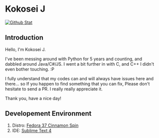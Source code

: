 # Kokosei J
[![Github Stat](https://github-readme-stats.vercel.app/api?username=KokoseiJ&theme=dracula&show_icons=true)](https://github.com/KokoseiJ)
## Introduction
Hello, I'm Kokosei J.

I've been messing around with Python for 5 years and counting, and dabbled around Java/C#/JS. I went a bit further in with C, and C++ I didn't even bother touching. :P

I fully understand that my codes can and will always have issues here and there... so If you happen to find something that you can fix, Please don't hesitate to send a PR. I really really appreciate it.

Thank you, have a nice day!

## Developement Environment
1. Distro: [Fedora 37 Cinnamon Spin](https://spins.fedoraproject.org/en/cinnamon/)
2. IDE: [Sublime Text 4](https://www.sublimetext.com/)
